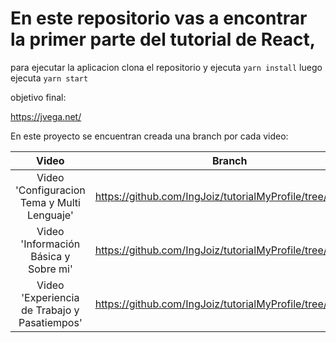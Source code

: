 # En este repositorio vas a encontrar la primer parte del tutorial de React, 

para ejecutar la aplicacion clona el repositorio y ejecuta `yarn install` luego ejecuta `yarn start`

objetivo final:

https://jvega.net/

En este proyecto se encuentran creada una branch por cada video:


| Video | Branch |
| :---: | :---: | 
| Video 'Configuracion Tema y Multi Lenguaje' | https://github.com/IngJoiz/tutorialMyProfile/tree/video_1  | 
| Video 'Información Básica y Sobre mi'  | https://github.com/IngJoiz/tutorialMyProfile/tree/video_2  | 
| Video 'Experiencia de Trabajo y Pasatiempos'  | https://github.com/IngJoiz/tutorialMyProfile/tree/video_3  | 





